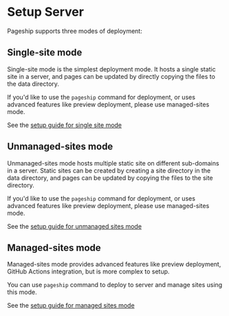 # Setup Server

Pageship supports three modes of deployment:


## Single-site mode

Single-site mode is the simplest deployment mode.
It hosts a single static site in a server, and pages can be updated by directly
copying the files to the data directory.

If you'd like to use the `pageship` command for deployment, or uses advanced
features like preview deployment, please use managed-sites mode.

See the [setup guide for single site mode](./setup/single-site.md)


## Unmanaged-sites mode

Unmanaged-sites mode hosts multiple static site on different sub-domains in a
server. Static sites can be created by creating a site directory in the 
data directory, and pages can be updated by copying the files to the site
directory.

If you'd like to use the `pageship` command for deployment, or uses advanced
features like preview deployment, please use managed-sites mode.

See the [setup guide for unmanaged sites mode](./setup/unmanaged-sites.md)


## Managed-sites mode

Managed-sites mode provides advanced features like preview deployment, GitHub
Actions integration, but is more complex to setup.

You can use `pageship` command to deploy to server and manage sites using this
mode.

See the [setup guide for managed sites mode](./setup/unmanaged-sites.md)

